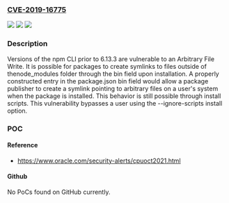 ### [CVE-2019-16775](https://cve.mitre.org/cgi-bin/cvename.cgi?name=CVE-2019-16775)
![](https://img.shields.io/static/v1?label=Product&message=cli&color=blue)
![](https://img.shields.io/static/v1?label=Version&message=%3C%206.13.3%3C%206.13.3%20&color=brighgreen)
![](https://img.shields.io/static/v1?label=Vulnerability&message=CWE-61%3A%20UNIX%20Symbolic%20Link%20(Symlink)%20Following&color=brighgreen)

### Description

Versions of the npm CLI prior to 6.13.3 are vulnerable to an Arbitrary File Write. It is possible for packages to create symlinks to files outside of thenode_modules folder through the bin field upon installation. A properly constructed entry in the package.json bin field would allow a package publisher to create a symlink pointing to arbitrary files on a user's system when the package is installed. This behavior is still possible through install scripts. This vulnerability bypasses a user using the --ignore-scripts install option.

### POC

#### Reference
- https://www.oracle.com/security-alerts/cpuoct2021.html

#### Github
No PoCs found on GitHub currently.

